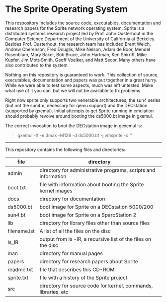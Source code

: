 # The Sprite Operating System

This respository includes the source code, executables, documentation
and research papers for the Sprite network operating system.  Sprite
is a distributed systems research project led by Prof. John Ousterhout
in the Computer Science Department of the University of California
at Berkeley.  Besides Prof. Ousterhout, the research team has
included Brent Welch, Andrew Cherenson, Fred Douglis, Mike Nelson,
Adam de Boor, Mendel Rosenblum, Mary Baker, Bob Bruce, John Hartman,
Ken Shirriff, Mike Kupfer, Jim Mott-Smith, Geoff Voelker, and Matt
Secor.  Many others have also contributed to the system.

Nothing on this repository is guaranteed to work.  This collection of
source, executables, documentation and papers was put together in
a great hurry.  While we were able to test some aspects, much was
left untested.  Make what use of it you can, but we will not be
available to fix problems.

Right now sprite only supports two venerable architectures, the sun4
series (but not the sun4m, necessary for qemu support) and the DECstation
(supported by gxemul). Initial attempts to get Sprite running in emulation
should probably revolve around booting the ds5000.bt image in gxemul.

The correct invocation to boot the DECstation image in gexemul is:

> gxemul -X -e 3max -M128 -d ds5000.bt -j vmsprite -o ''

---

This repository contains the following files and directories:

file    | directory
----    | ---------
admin	|          directory for administrative programs, scripts and information
boot.txt	|       file with information about booting the Sprite kernel images
docs	|           directory for documentation
ds5000.bt	|      boot image for Sprite on a  DECstation 5000/200
sun4.bt	|        boot image for Sprite on a SparcStation 2
lib	|            directory for library files other than source files
filename.lst |   A list of all the files on the disc
ls_lR	|          output from ls -lR, a recursive list of the files on the disc
man	|            directory for manual pages
papers	|         directory for research papers about Sprite
readme.txt	|     file that describes this CD-ROM
sprite.txt	|     file with a history of the Sprite project
src	|            directory for source code for kernel, commands, libraries, etc
